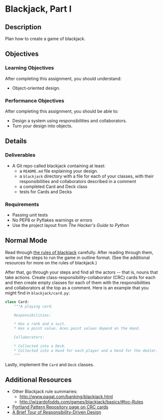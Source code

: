 # Blackjack, Part I

## Description

Plan how to create a game of blackjack.

## Objectives

### Learning Objectives

After completing this assignment, you should understand:

* Object-oriented design.

### Performance Objectives

After completing this assignment, you should be able to:

* Design a system using responsibilities and collaborators.
* Turn your design into objects.

## Details

### Deliverables

* A Git repo called blackjack containing at least:
  * a `README.md` file explaining your design.
  * a `blackjack` directory with a file for each of your classes, with
    their responsibilities and collaborators described in a comment
  * a completed Card and Deck class
  * tests for Cards and Decks

### Requirements  

* Passing unit tests
* No PEP8 or Pyflakes warnings or errors
* Use the project layout from _The Hacker's Guide to Python_

## Normal Mode

Read through [the rules of blackjack](https://en.wikipedia.org/wiki/Blackjack)
carefully. After reading through them, write out the steps to run the game in
outline format. (See the additional resources for more on the rules of
blackjack.)

After that, go through your steps and find all the actors -- that is, nouns
that take actions. Create class-responsibility-collaborator (CRC) cards for
each and then create empty classes for each of them with the responsibilities
and collaborators at the top as a comment. Here is an example that you might
find in `blackjack/card.py`:

```py
class Card:
    """A playing card.

    Responsibilities:

    * Has a rank and a suit.
    * Has a point value. Aces point values depend on the Hand.

    Collaborators:

    * Collected into a Deck.
    * Collected into a Hand for each player and a Hand for the dealer.
    """  
```

Lastly, implement the `Card` and `Deck` classes.

## Additional Resources

* Other Blackjack rule summaries:
  * http://www.pagat.com/banking/blackjack.html
  * http://wizardofodds.com/games/blackjack/basics/#toc-Rules
* [Portland Pattern Repository page on CRC cards](http://c2.com/cgi/wiki?CrcCard)
* [A Brief Tour of Responsibility-Driven Design](http://www.wirfs-brock.com/PDFs/A_Brief-Tour-of-RDD.pdf)
